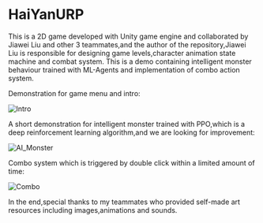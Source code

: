 # HaiYanURP
This is a 2D game developed with Unity game engine and collaborated by Jiawei Liu and other 3 teammates,and the author of the repository,Jiawei Liu is responsible for designing game levels,character animation state machine and combat system. This is a demo containing intelligent monster behaviour trained with ML-Agents and implementation of combo action system.

Demonstration for game menu and intro:

![Intro](E:\Art_Gallery\gif\Intro.gif)

A short demonstration for intelligent monster trained with PPO,which is a deep reinforcement learning algorithm,and we are looking for improvement:

![AI_Monster](E:\Art_Gallery\gif\AI_Monster.gif)

Combo system which is triggered by double click within a limited amount of time:

![Combo](E:\Art_Gallery\gif\Combo.gif)

In the end,special thanks to my teammates who provided self-made art resources including images,animations and sounds.
